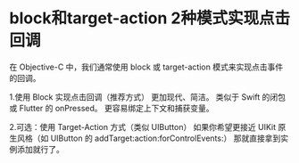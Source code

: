 #  block和target-action 2种模式实现点击回调

在 Objective-C 中，我们通常使用 block 或 target-action 模式来实现点击事件的回调。

1.使用 Block 实现点击回调（推荐方式）
更加现代、简洁。
类似于 Swift 的闭包或 Flutter 的 onPressed。
更容易绑定上下文和捕获变量。

2.可选：使用 Target-Action 方式（类似 UIButton）
如果你希望更接近 UIKit 原生风格（如 UIButton 的 addTarget:action:forControlEvents:）
那就直接拿到实例添加就行了。

